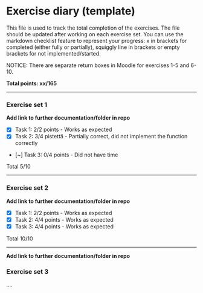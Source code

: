 # Exercise diary (template)

This file is used to track the total completion of the exercises. The file should be updated after working on each exercise set. You can use the markdown checklist feature to represent your progress: x in brackets for completed (either fully or partially), squiggly line in brackets or empty brackets for not implemented/started.

NOTICE: There are separate return boxes in Moodle for exercises 1-5 and 6-10.

**Total points: xx/165**

------------------

### Exercise set 1

**Add link to further documentation/folder in repo**

- [x] Task 1: 2/2 points - Works as expected
- [x] Task 2: 3/4 pistettä - Partially correct, did not implement the function correctly
- [~] Task 3: 0/4 points - Did not have time  

Total 5/10

------------------

### Exercise set 2

**Add link to further documentation/folder in repo**

- [x] Task 1: 2/2 points - Works as expected
- [x] Task 2: 4/4 points - Works as expected
- [x] Task 3: 4/4 points - Works as expected

Total 10/10

------------------

**Add link to further documentation/folder in repo**

### Exercise set 3

....